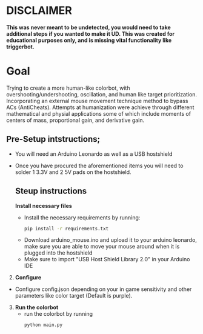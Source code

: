 # DISCLAIMER
**This was never meant to be undetected, you would need to take additional steps if you wanted to make it UD. This was created for educational purposes only, and is missing vital functionality like triggerbot.**

# Goal
Trying to create a more human-like colorbot, with overshooting/undershooting, oscillation, and human like target prioritization. Incorporating an external mouse movement technique method to bypass ACs (AntiCheats). Attempts at humanization were achieve through different mathematical and physial applications some of which include moments of centers of mass, proportional gain, and derivative gain.

 ## Pre-Setup intstructions;
 - You will need an Arduino Leonardo as well as a USB hostshield
 - Once you have procured the aforementioned items you will need to solder 1 3.3V and 2 5V pads on the hostshield.

   ## Steup instructions
   **Install necessary files**
   - Install the necessary requirements by running:
     ```bash
     pip install -r requirements.txt
     ```
   - Download arduino_mouse.ino and upload it to your arduino leonardo, make sure you are able to move your mouse around when it is plugged into the hostshield
   - Make sure to import "USB Host Shield Library 2.0" in your Arduino IDE

  2. **Configure**
   - Configure config.json depending on your in game sensitivity and other parameters like color target (Default is purple).
  3. **Run the colorbot**
     - run the colorbot by running
       ```bash
       python main.py
       ```

     





